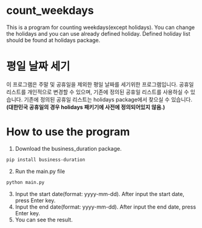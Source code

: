 # count_weekdays
This is a program for counting weekdays(except holidays). You can change the holidays and you can use already defined holiday. Defined holiday list should be found at holidays package.

# 평일 날짜 세기
이 프로그램은 주말 및 공휴일을 제외한 평일 날짜를 세기위한 프로그램입니다. 공휴일 리스트를 개인적으로 변경할 수 있으며, 기존에 정의된 공휴일 리스트를 사용하실 수 있습니다. 기존에 정의된 공휴일 리스트는 holidays package에서 찾으실 수 있습니다. __(대한민국 공휴일의 경우 holidays 패키기에 사전에 정의되어있지 않음.)__

# How to use the program
1. Download the business_duration package.
```bash
pip install business-duration
```
2. Run the main.py file
```bash
python main.py
```
3. Input the start date(format: yyyy-mm-dd). After input the start date, press Enter key.
4. Input the end date(format: yyyy-mm-dd). After input the end date, press Enter key.
5. You can see the result.
